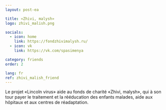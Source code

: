 ```yaml
---
layout: post-ea

title: «Zhivi, malysh»
logo: zhivi_malish.png

socials:
  - icon: home
    link: https://fondzhivimalysh.ru/
  - icon: vk
    link: https://vk.com/spasimenya

category: friends
order: 2

lang: fr
ref: zhivi_malish_friend
---
```


Le projet «Lincoln virus» aide au fonds de charité «Zhivi, malysh», qui à son tour payer le traitement et la rééducation des enfants malades, aide aux hôpitaux et aux centres de réadaptation.
